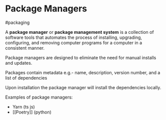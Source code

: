 # Package Managers

#packaging

A **package manager** or **package management system** is a collection of software tools that automates the process of installing, upgrading, configuring, and removing computer programs for a computer in a consistent manner.

Package managers are designed to eliminate the need for manual installs and updates.

Packages contain metadata
	e.g.- name, description, version number, and a list of dependencies
	
Upon installation the package manager will install the dependencies locally. 

Examples of package managers:
- Yarn (ts js)
- [[Poetry]] (python)
